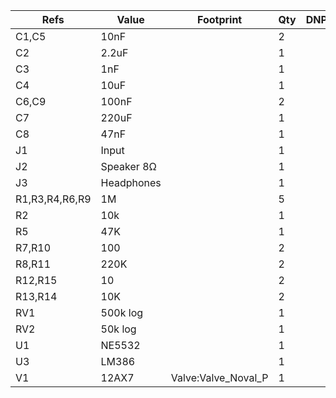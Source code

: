 | Refs           | Value      | Footprint           | Qty | DNP |
| -------------- | ---------- | ------------------- | --- | --- |
| C1,C5          | 10nF       |                     |   2 |     |
| C2             | 2.2uF      |                     |   1 |     |
| C3             | 1nF        |                     |   1 |     |
| C4             | 10uF       |                     |   1 |     |
| C6,C9          | 100nF      |                     |   2 |     |
| C7             | 220uF      |                     |   1 |     |
| C8             | 47nF       |                     |   1 |     |
| J1             | Input      |                     |   1 |     |
| J2             | Speaker 8Ω |                     |   1 |     |
| J3             | Headphones |                     |   1 |     |
| R1,R3,R4,R6,R9 | 1M         |                     |   5 |     |
| R2             | 10k        |                     |   1 |     |
| R5             | 47K        |                     |   1 |     |
| R7,R10         | 100        |                     |   2 |     |
| R8,R11         | 220K       |                     |   2 |     |
| R12,R15        | 10         |                     |   2 |     |
| R13,R14        | 10K        |                     |   2 |     |
| RV1            | 500k log   |                     |   1 |     |
| RV2            | 50k log    |                     |   1 |     |
| U1             | NE5532     |                     |   1 |     |
| U3             | LM386      |                     |   1 |     |
| V1             | 12AX7      | Valve:Valve_Noval_P |   1 |     |

